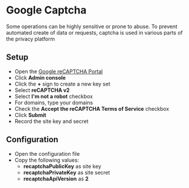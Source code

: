 # Google Captcha

Some operations can be highly sensitive or prone to abuse.  To prevent automated create of data or requests, captcha is used in various parts of the privacy platform

## Setup

-   Open the [Google reCAPTCHA Portal](https://www.google.com/recaptcha/intro/v3.html)
-   Click **Admin console**
-   Click the **+** sign to create a new key set
-   Select **reCAPTCHA v2**
-   Select **I'm not a robot** checkbox
-   For domains, type your domains
-   Check the **Accept the reCAPTCHA Terms of Service** checkbox
-   Click **Submit**
-   Record the site key and secret

## Configuration

-   Open the configuration file
-   Copy the following values:
    -   **recaptchaPublicKey** as site key
    -   **recaptchaPrivateKey** as site secret
    -   **recaptchaApiVersion** as **2**